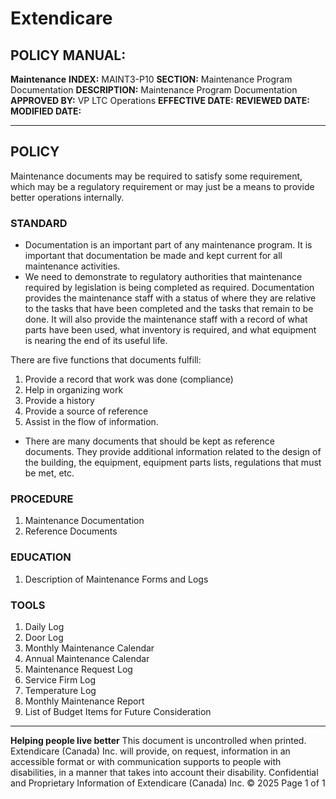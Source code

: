 # Extendicare

## POLICY MANUAL:
**Maintenance**
**INDEX:** MAINT3-P10
**SECTION:** Maintenance Program Documentation
**DESCRIPTION:** Maintenance Program Documentation
**APPROVED BY:** VP LTC Operations
**EFFECTIVE DATE:**
**REVIEWED DATE:**
**MODIFIED DATE:**

----

## POLICY
Maintenance documents may be required to satisfy some requirement, which may be a regulatory requirement or may just be a means to provide better operations internally.

### STANDARD
- Documentation is an important part of any maintenance program. It is important that documentation be made and kept current for all maintenance activities.
- We need to demonstrate to regulatory authorities that maintenance required by legislation is being completed as required. Documentation provides the maintenance staff with a status of where they are relative to the tasks that have been completed and the tasks that remain to be done. It will also provide the maintenance staff with a record of what parts have been used, what inventory is required, and what equipment is nearing the end of its useful life.

There are five functions that documents fulfill:
1. Provide a record that work was done (compliance)
2. Help in organizing work
3. Provide a history
4. Provide a source of reference
5. Assist in the flow of information.

- There are many documents that should be kept as reference documents. They provide additional information related to the design of the building, the equipment, equipment parts lists, regulations that must be met, etc.

### PROCEDURE
1. Maintenance Documentation
2. Reference Documents

### EDUCATION
1. Description of Maintenance Forms and Logs

### TOOLS
1. Daily Log
2. Door Log
3. Monthly Maintenance Calendar
4. Annual Maintenance Calendar
5. Maintenance Request Log
6. Service Firm Log
7. Temperature Log
8. Monthly Maintenance Report
9. List of Budget Items for Future Consideration

----

**Helping people live better**
This document is uncontrolled when printed. Extendicare (Canada) Inc. will provide, on request, information in an accessible format or with communication supports to people with disabilities, in a manner that takes into account their disability.
Confidential and Proprietary Information of Extendicare (Canada) Inc. © 2025
Page 1 of 1